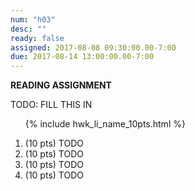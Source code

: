 ```yaml
---
num: "h03"
desc: ""
ready: false
assigned: 2017-08-08 09:30:00.00-7:00
due: 2017-08-14 13:00:00.00-7:00
---
```


<b>READING ASSIGNMENT</b>

TODO: FILL THIS IN

<ol>

{% include hwk_li_name_10pts.html %}

<li> (10 pts) TODO </li>

<li> (10 pts) TODO
<div class="pagebreak">
</div>
</li>

<li> (10 pts) TODO </li>

<li> (10 pts) TODO </li>

</ol>

